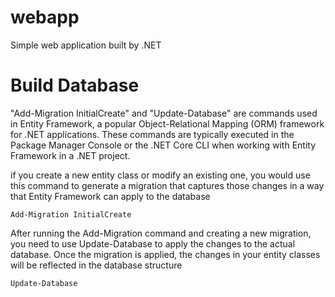 # webapp
Simple web application built by .NET

# Build Database
"Add-Migration InitialCreate" and "Update-Database" are commands used in Entity Framework, a popular Object-Relational Mapping (ORM) framework for .NET applications. These commands are typically executed in the Package Manager Console or the .NET Core CLI when working with Entity Framework in a .NET project.

if you create a new entity class or modify an existing one, you would use this command to generate a migration that captures those changes in a way that Entity Framework can apply to the database
``` 
Add-Migration InitialCreate

```
After running the Add-Migration command and creating a new migration, you need to use Update-Database to apply the changes to the actual database. Once the migration is applied, the changes in your entity classes will be reflected in the database structure
```
Update-Database
```
